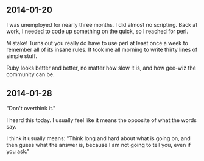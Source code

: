 2014-01-20
----------

I was unemployed for nearly three months. 
I did almost no scripting. 
Back at work, I needed to code up something on the quick,
so I reached for perl.

Mistake!
Turns out you really do have to use perl at least once a week
to remember all of its insane rules. 
It took me all morning to write thirty lines of simple stuff.

Ruby looks better and better, 
no matter how slow it is,
and how gee-wiz the community can be.

2014-01-28
----------

"Don't overthink it."

I heard this today. I usually feel like it means the opposite of what the words
say.

I think it usually means: "Think long and hard about what is going on, and then
guess what the answer is, because I am not going to tell you, even if you ask."

